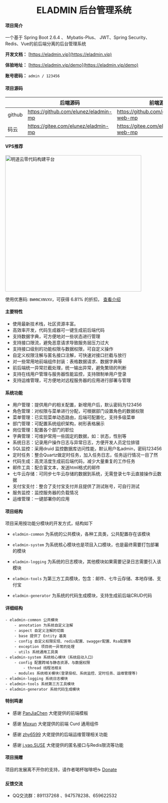 <h1 style="text-align: center">ELADMIN 后台管理系统</h1>

#### 项目简介
一个基于 Spring Boot 2.6.4 、 Mybatis-Plus、 JWT、Spring Security、Redis、Vue的前后端分离的后台管理系统

**开发文档：**  [https://eladmin.vip](https://eladmin.vip)

**体验地址：**  [https://eladmin.vip/demo](https://eladmin.vip/demo)

**账号密码：** `admin / 123456`

#### 项目源码

|     | 后端源码                                 |   前端源码  |
|---  |--------------------------------------| --- |
|  github   | https://github.com/elunez/eladmin-mp |  https://github.com/elunez/eladmin-web-mp   |
|  码云   | https://gitee.com/elunez/eladmin-mp     |  https://gitee.com/elunez/eladmin-web-mp   |

#### VPS推荐
<a href="https://bwh81.net/aff.php?aff=70876" target="_blank">
<img src="https://eladmin.vip/images/banner/side.jpeg" alt="明道云零代码构建平台" style="width: 435px;border-radius: 2px;">
</a>

使用优惠码: `BWHNCXNVXV`，可获得 6.81% 的折扣， [查看介绍](https://eladmin.vip/pages/040101/)


#### 主要特性
- 使用最新技术栈，社区资源丰富。
- 高效率开发，代码生成器可一键生成前后端代码
- 支持数据字典，可方便地对一些状态进行管理
- 支持接口限流，避免恶意请求导致服务层压力过大
- 支持接口级别的功能权限与数据权限，可自定义操作
- 自定义权限注解与匿名接口注解，可快速对接口拦截与放行
- 对一些常用地前端组件封装：表格数据请求、数据字典等
- 前后端统一异常拦截处理，统一输出异常，避免繁琐的判断
- 支持在线用户管理与服务器性能监控，支持限制单用户登录
- 支持运维管理，可方便地对远程服务器的应用进行部署与管理

####  系统功能
- 用户管理：提供用户的相关配置，新增用户后，默认密码为123456
- 角色管理：对权限与菜单进行分配，可根据部门设置角色的数据权限
- 菜单管理：已实现菜单动态路由，后端可配置化，支持多级菜单
- 部门管理：可配置系统组织架构，树形表格展示
- 岗位管理：配置各个部门的职位
- 字典管理：可维护常用一些固定的数据，如：状态，性别等
- 系统日志：记录用户操作日志与异常日志，方便开发人员定位排错
- SQL监控：采用druid 监控数据库访问性能，默认用户名admin，密码123456
- 定时任务：整合Quartz做定时任务，加入任务日志，任务运行情况一目了然
- 代码生成：高灵活度生成前后端代码，减少大量重复的工作任务
- 邮件工具：配合富文本，发送html格式的邮件
- 七牛云存储：可同步七牛云存储的数据到系统，无需登录七牛云直接操作云数据
- 支付宝支付：整合了支付宝支付并且提供了测试账号，可自行测试
- 服务监控：监控服务器的负载情况
- 运维管理：一键部署你的应用

#### 项目结构
项目采用按功能分模块的开发方式，结构如下

- `eladmin-common` 为系统的公共模块，各种工具类，公共配置存在该模块

- `eladmin-system` 为系统核心模块也是项目入口模块，也是最终需要打包部署的模块

- `eladmin-logging` 为系统的日志模块，其他模块如果需要记录日志需要引入该模块

- `eladmin-tools` 为第三方工具模块，包含：邮件、七牛云存储、本地存储、支付宝

- `eladmin-generator` 为系统的代码生成模块，支持生成前后端CRUD代码

#### 详细结构

```
- eladmin-common 公共模块
    - annotation 为系统自定义注解
    - aspect 自定义注解的切面
    - base 提供了 Entity 基类
    - config 自定义权限实现、redis配置、swagger配置、Rsa配置等
    - exception 项目统一异常的处理
    - utils 系统通用工具类
- eladmin-system 系统核心模块（系统启动入口）
	- config 配置跨域与静态资源，与数据权限
	    - thread 线程池相关
	- modules 系统相关模块(登录授权、系统监控、定时任务、运维管理等)
- eladmin-logging 系统日志模块
- eladmin-tools 系统第三方工具模块
- eladmin-generator 系统代码生成模块
```

#### 特别鸣谢

- 感谢 [PanJiaChen](https://github.com/PanJiaChen/vue-element-admin) 大佬提供的前端模板

- 感谢 [Moxun](https://github.com/moxun1639) 大佬提供的前端 Curd 通用组件

- 感谢 [zhy6599](https://gitee.com/zhy6599) 大佬提供的后端运维管理相关功能

- 感谢 [j.yao.SUSE](https://github.com/everhopingandwaiting) 大佬提供的匿名接口与Redis限流等功能

#### 项目捐赠
项目的发展离不开你的支持，请作者喝杯咖啡吧☕  [Donate](https://eladmin.vip/pages/030101/)

#### 反馈交流
- QQ交流群：891137268 、947578238、659622532